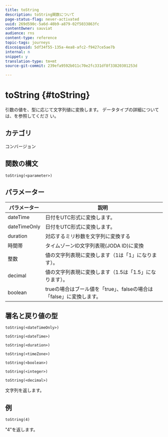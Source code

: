 ```yaml
---
title: toString
description: toString関数について
page-status-flag: never-activated
uuid: 269d590c-5a6d-40b9-a879-02f5033863fc
contentOwner: sauviat
audience: rns
content-type: reference
topic-tags: journeys
discoiquuid: 5df34f55-135a-4ea8-afc2-f9427ce5ae7b
internal: n
snippet: y
translation-type: tm+mt
source-git-commit: 239efa9592b011c70e2fc331df8f33820301253d

---
```



# toString {#toString}

引数の値を、型に応じて文字列値に変換します。 データタイプの詳細については、を参照してくださ [](../expression/data-types.md)い。

## カテゴリ

コンバージョン

## 関数の構文

`toString(<parameter>)`

## パラメーター

| パラメーター | 説明 |
|--- |--- |
| dateTime | 日付をUTC形式に変換します。 |
| dateTimeOnly | 日付をUTC形式に変換します。 |
| duration | 対応するミリ秒数を文字列に変換する |
| 時間帯 | タイムゾーンID文字列表現(JODA ID)に変換 |
| 整数 | 値の文字列表現に変換します（1は「1」になります）。 |
| decimal | 値の文字列表現に変換します（1.5は「1.5」になります）。 |
| boolean | trueの場合はブール値を「true」、falseの場合は「false」に変換します。 |

## 署名と戻り値の型

`toString(<dateTimeOnly>)`

`toString(<dateTime>)`

`toString(<duration>)`

`toString(<timeZone>)`

`toString(<boolean>)`

`toString(<integer>)`

`toString(<decimal>)`

文字列を返します。

## 例

`toString(4)`

&quot;4&quot;を返します。

